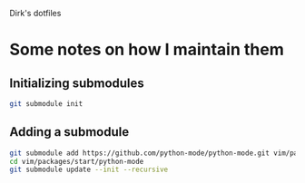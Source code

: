 Dirk's dotfiles

# Some notes on how I maintain them

## Initializing submodules

```bash
git submodule init
```

## Adding a submodule

```bash
git submodule add https://github.com/python-mode/python-mode.git vim/packages/start/python-mode
cd vim/packages/start/python-mode
git submodule update --init --recursive
```

